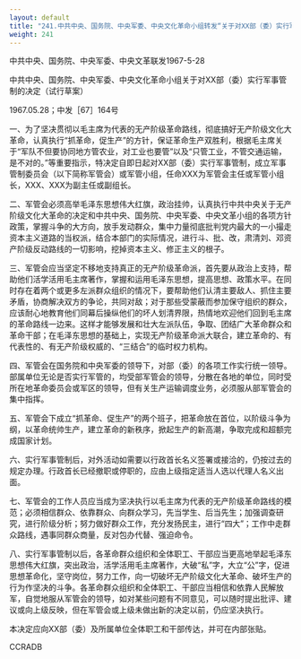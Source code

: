 ```yaml
---
layout: default
title: "241.中共中央、国务院、中央军委、中央文化革命小组转发“关于对XX部（委）实行军事管制的决定”"
weight: 241
---
```


中共中央、国务院、中央军委、中央文革联发1967-5-28

中共中央、国务院、中央军委、中央文化革命小组关于对XX部（委）实行军事管制的决定（试行草案）

1967.05.28；中发［67］164号

一、为了坚决贯彻以毛主席为代表的无产阶级革命路线，彻底搞好无产阶级文化大革命，认真执行“抓革命，促生产”的方针，保证革命生产双胜利，根据毛主席关于“军队不但要协同地方管农业，对工业也要管”以及“只管工业，不管交通运输，是不对的。”等重要指示，特决定自即日起对XX部（委）实行军事管制，成立军事管制委员会（以下简称军管会）或军管小组，任命XXX为军管会主任或军管小组长，XXX、XXX为副主任或副组长。

二、军管会必须高举毛泽东思想伟大红旗，政治挂帅，认真执行中共中央关于无产阶级文化大革命的决定和中共中央、国务院、中央军委、中央文革小组的各项方针政策，掌握斗争的大方向，放手发动群众，集中力量彻底批判党内最大的一小撮走资本主义道路的当权派，结合本部门的实际情况，进行斗、批、改，肃清刘、邓资产阶级反动路线的一切影响，挖掉资本主义、修正主义的根子。

三、军管会应当坚定不移地支持真正的无产阶级革命派，首先要从政治上支持，帮助他们活学活用毛主席著作，掌握和运用毛泽东思想，提高思想、政策水平。在同时存在着两个或更多左派群众组织的情况下，要帮助他们认清主要敌人、抓住主要矛盾，协商解决双方的争论，共同对敌；对于那些受蒙蔽而参加保守组织的群众，应该耐心地教育他们同幕后操纵他们的坏人划清界限，热情地欢迎他们回到毛主席的革命路线一边来。这样才能够发展和壮大左派队伍，争取、团结广大革命群众和革命干部；在毛泽东思想的基础上，实现无产阶级革命派大联合，建立革命的、有代表性的、有无产阶级权威的、“三结合”的临时权力机构。

四、军管会在国务院和中央军委的领导下，对部（委）的各项工作实行统一领导。部属单位无论是否实行军管的，均受部军管会的领导，分散在各地的单位，同时受所在地革命委员会或军区的领导，但有关生产运输调度业务，必须服从部军管会的集中指挥。

五、军管会下成立“抓革命、促生产”的两个班子，把革命放在首位，以阶级斗争为纲，以革命统帅生产，建立革命的新秩序，掀起生产的新高潮，争取完成和超额完成国家计划。

六、实行军事管制后，对外活动如需要以行政首长名义签署或接洽的，仍按过去的规定办理。行政首长已经撤职或停职的，应由上级指定适当人选以代理人名义出面。

七、军管会的工作人员应当成为坚决执行以毛主席为代表的无产阶级革命路线的模范；必须相信群众、依靠群众、向群众学习，先当学生、后当先生；加强调查研究，进行阶级分析；努力做好群众工作，充分发扬民主，进行“四大”；工作中走群众路线，遇事同群众商量，反对包办代替、强迫命令。

八、实行军事管制以后，各革命群众组织和全体职工、干部应当更高地举起毛泽东思想伟大红旗，突出政治，活学活用毛主席著作，大破“私”字，大立“公”字，促进思想革命化，坚守岗位，努力工作，向一切破坏无产阶级文化大革命、破坏生产的行为作坚决的斗争。各革命群众组织和全体职工、干部应当相信和依靠人民解放军，自觉地服从军管会的领导，如对某些问题有不同意见，可以随时提出批评、建议或向上级反映，但在军管会或上级未做出新的决定以前，仍应坚决执行。

本决定应向XX部（委）及所属单位全体职工和干部传达，并可在内部张贴。

CCRADB

